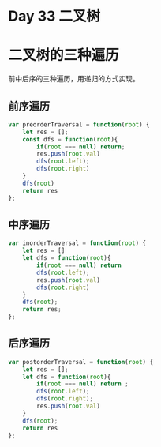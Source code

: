 # Day 33 二叉树

# 二叉树的三种遍历

前中后序的三种遍历，用递归的方式实现。

## 前序遍历

```javascript
var preorderTraversal = function(root) {
    let res = [];
    const dfs = function(root){
        if(root === null) return;
        res.push(root.val)
        dfs(root.left);
        dfs(root.right)
    }
    dfs(root)
    return res
};
```

## 中序遍历

```javascript
var inorderTraversal = function(root) {
    let res = []
    let dfs = function(root){
        if(root === null) return 
        dfs(root.left);
        res.push(root.val)
        dfs(root.right)
    } 
    dfs(root);
    return res;
};
```

## 后序遍历

```javascript
var postorderTraversal = function(root) {
    let res = [];
    let dfs = function(root){
        if(root === null) return ;
        dfs(root.left);
        dfs(root.right);
        res.push(root.val)
    }
    dfs(root);
    return res
};
```